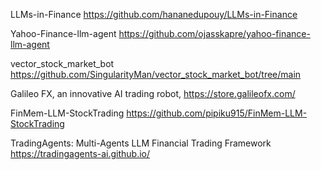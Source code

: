 LLMs-in-Finance  https://github.com/hananedupouy/LLMs-in-Finance

Yahoo-Finance-llm-agent https://github.com/ojasskapre/yahoo-finance-llm-agent

vector_stock_market_bot  https://github.com/SingularityMan/vector_stock_market_bot/tree/main

Galileo FX, an innovative AI trading robot,  https://store.galileofx.com/

FinMem-LLM-StockTrading  https://github.com/pipiku915/FinMem-LLM-StockTrading

TradingAgents: Multi-Agents LLM Financial Trading Framework  https://tradingagents-ai.github.io/
